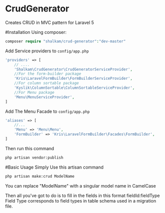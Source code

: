 # CrudGenerator
Creates CRUD in MVC pattern for Laravel 5

#Installation
Using composer:
``` php
composer require "shalkam/crud-generator":"dev-master"
```

Add Service providers to `config/app.php`
``` php
'providers' => [
    // ....
    'Shalkam\CrudGenerator\CrudGeneratorServiceProvider',
    //For the form-builder package
    'Kris\LaravelFormBuilder\FormBuilderServiceProvider',
    //For column sortable package 
    'Kyslik\ColumnSortable\ColumnSortableServiceProvider',
    //For Menu package
    'Menu\MenuServiceProvider',
]
```

Add The Menu Facade to `config/app.php`
``` php
'aliases' => [
    //...
    'Menu' => 'Menu\Menu',
    'FormBuilder' => 'Kris\LaravelFormBuilder\Facades\FormBuilder',
]
```

Then run this command
``` sh
php artisan vendor:publish
```

#Basic Usage
Simply Use this artisan command
``` sh
php artisan make:crud ModelName
```
You can replace "ModelName" with a singular model name in CamelCase

Then all you've got to do is to fill in the fields in this format fieldId:fieldType
Field Type corresponds to field types in table schema used in a migration file.

